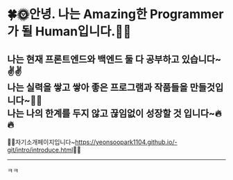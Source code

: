 # 🍀🌞안녕. 나는 Amazing한 Programmer가 될 Human입니다.🌛🍀 <br>
나는 현재 프론트엔드와 백엔드 둘 다 공부하고 있습니다~✌️✌️ <br>
나는 실력을 쌓고 쌓아 좋은 프로그램과 작품들을 만들것입니다~💪💪 <br>
나는 나의 한계를 두지 않고 끊임없이 성장할 것 입니다~🔥🔥 <br>
---

🙋‍♂️자기소개페이지입니다~<https://yeonsoopark1104.github.io/-git/intro/introduce.html>🙋‍♂️

---

ㅋㅋ
